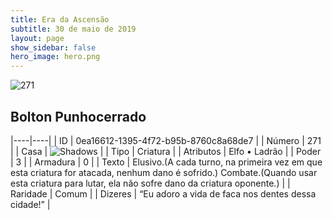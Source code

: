 ```yaml
---
title: Era da Ascensão
subtitle: 30 de maio de 2019
layout: page
show_sidebar: false
hero_image: hero.png
---
```


![271](https://cdn.keyforgegame.com/media/card_front/pt/435_271_QV7VR5Q8W8FH_pt.png)

## Bolton Punhocerrado

|----|----|
| ID | 0ea16612-1395-4f72-b95b-8760c8a68de7 |
| Número | 271 |
| Casa | ![Shadows](https://archonarcana.com/images/thumb/e/ee/Shadows.png/22px-Shadows.png "Sombras") |
| Tipo | Criatura |
| Atributos | Elfo • Ladrão |
| Poder | 3 |
| Armadura | 0 |
| Texto | Elusivo.(A cada turno, na primeira vez  em que esta criatura for atacada, nenhum dano é sofrido.) Combate.(Quando usar esta criatura para  lutar, ela não sofre dano da criatura oponente.) |
| Raridade | Comum |
| Dizeres | “Eu adoro a vida de faca nos dentes dessa cidade!” |

